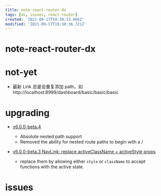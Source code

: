 ```yaml
---
title: note-react-router-dx
tags: [dx, issues, react-router]
created: '2021-09-17T19:30:13.866Z'
modified: '2021-09-17T19:30:36.721Z'
---
```


# note-react-router-dx

# not-yet

- 最新 Link 总是会重复添加 path，如 http://localhost:8999/dashboard/basic/basic/basic
# upgrading
- [v6.0.0-beta.4](https://github.com/remix-run/react-router/releases/tag/v6.0.0-beta.4)
  - Absolute nested path support
  - Removed the ability for nested route paths to begin with a / 

- [v6.0.0-beta.3 NavLink: replace activeClassName + activeStyle props](https://github.com/remix-run/react-router/pull/7985)
  - replace them by allowing either `style` or `className` to accept functions with the active state. 
# issues
